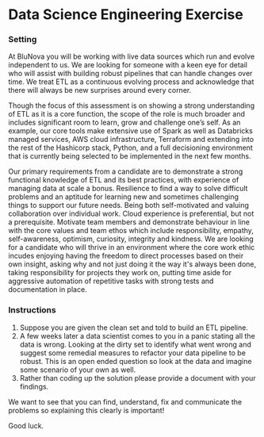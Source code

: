 # Data Science Engineering Exercise
### Setting
At BluNova you will be working with live data sources which run and evolve independent to us. We are looking for someone with a keen eye for detail who will assist with building robust pipelines that can handle changes over time. We treat ETL as a continuous evolving process and acknowledge that there will always be new surprises around every corner.

Though the focus of this assessment is on showing a strong understanding of ETL as it is a core function, the scope of the role is much broader and includes significant room to learn, grow and challenge one’s self. As an example, our core tools make extensive use of Spark as well as Databricks managed services, AWS cloud infrastructure, Terraform and extending into the rest of the Hashicorp stack, Python, and a full decisioning environment that is currently being selected to be implemented in the next few months. 

Our primary requirements from a candidate are to demonstrate a strong functional knowledge of ETL and its best practices, with experience of managing data at scale a bonus. Resilience to find a way to solve difficult problems and an aptitude for learning new and sometimes challenging things to support our future needs. Being both self-motivated and valuing collaboration over individual work. Cloud experience is preferential, but not a prerequisite. Motivate team members and demonstrate behaviour in line with the core values and team ethos which include responsibility, empathy, self-awareness, optimism, curiosity, integrity and kindness. We are looking for a candidate who will thrive in an environment where the core work ethic incudes enjoying having the freedom to direct processes based on their own insight, asking why and not just doing it the way it's always been done, taking responsibility for projects they work on, putting time aside for aggressive automation of repetitive tasks with strong tests and documentation in place.    
   
### Instructions
1. Suppose you are given the clean set and told to build an ETL pipeline.
2. A few weeks later a data scientist comes to you in a panic stating all the data is wrong. Looking at the dirty set to identify what went wrong and suggest some remedial measures to refactor your data pipeline to be robust. This is an open ended question so look at the data and imagine some scenario of your own as well.
3. Rather than coding up the solution please provide a document with your findings.

We want to see that you can find, understand, fix and communicate the problems so explaining this clearly is important!

Good luck.
